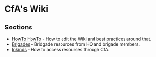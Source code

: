 # CfA's Wiki

## Sections

* [HowTo HowTo](./README.md) - How to edit the Wiki and best practices around that.
* [Brigades](./Brigades/home.md) - Bridgade resources from HQ and brigade members.
* [Inkinds](./DTeam/inkinds.md) - How to access resourses through CfA.
